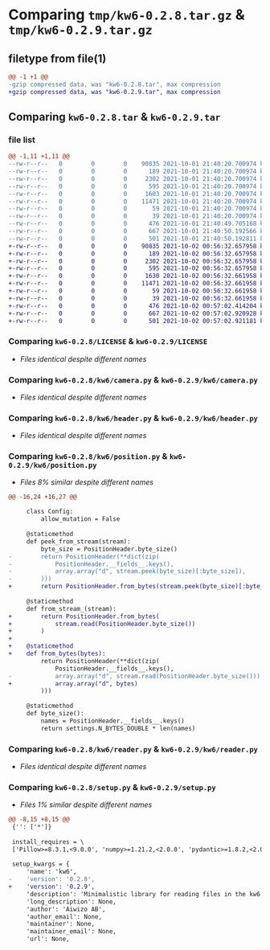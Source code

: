 # Comparing `tmp/kw6-0.2.8.tar.gz` & `tmp/kw6-0.2.9.tar.gz`

## filetype from file(1)

```diff
@@ -1 +1 @@
-gzip compressed data, was "kw6-0.2.8.tar", max compression
+gzip compressed data, was "kw6-0.2.9.tar", max compression
```

## Comparing `kw6-0.2.8.tar` & `kw6-0.2.9.tar`

### file list

```diff
@@ -1,11 +1,11 @@
--rw-r--r--   0        0        0    90835 2021-10-01 21:40:20.700974 kw6-0.2.8/LICENSE
--rw-r--r--   0        0        0      189 2021-10-01 21:40:20.700974 kw6-0.2.8/kw6/__init__.py
--rw-r--r--   0        0        0     2302 2021-10-01 21:40:20.700974 kw6-0.2.8/kw6/camera.py
--rw-r--r--   0        0        0      595 2021-10-01 21:40:20.700974 kw6-0.2.8/kw6/header.py
--rw-r--r--   0        0        0     1603 2021-10-01 21:40:20.700974 kw6-0.2.8/kw6/position.py
--rw-r--r--   0        0        0    11471 2021-10-01 21:40:20.700974 kw6-0.2.8/kw6/reader.py
--rw-r--r--   0        0        0       59 2021-10-01 21:40:20.700974 kw6-0.2.8/kw6/settings.py
--rw-r--r--   0        0        0       39 2021-10-01 21:40:20.700974 kw6-0.2.8/kw6/types.py
--rw-r--r--   0        0        0      476 2021-10-01 21:40:49.705168 kw6-0.2.8/pyproject.toml
--rw-r--r--   0        0        0      667 2021-10-01 21:40:50.192566 kw6-0.2.8/setup.py
--rw-r--r--   0        0        0      501 2021-10-01 21:40:50.192811 kw6-0.2.8/PKG-INFO
+-rw-r--r--   0        0        0    90835 2021-10-02 00:56:32.657958 kw6-0.2.9/LICENSE
+-rw-r--r--   0        0        0      189 2021-10-02 00:56:32.657958 kw6-0.2.9/kw6/__init__.py
+-rw-r--r--   0        0        0     2302 2021-10-02 00:56:32.657958 kw6-0.2.9/kw6/camera.py
+-rw-r--r--   0        0        0      595 2021-10-02 00:56:32.657958 kw6-0.2.9/kw6/header.py
+-rw-r--r--   0        0        0     1630 2021-10-02 00:56:32.661958 kw6-0.2.9/kw6/position.py
+-rw-r--r--   0        0        0    11471 2021-10-02 00:56:32.661958 kw6-0.2.9/kw6/reader.py
+-rw-r--r--   0        0        0       59 2021-10-02 00:56:32.661958 kw6-0.2.9/kw6/settings.py
+-rw-r--r--   0        0        0       39 2021-10-02 00:56:32.661958 kw6-0.2.9/kw6/types.py
+-rw-r--r--   0        0        0      476 2021-10-02 00:57:02.414204 kw6-0.2.9/pyproject.toml
+-rw-r--r--   0        0        0      667 2021-10-02 00:57:02.920928 kw6-0.2.9/setup.py
+-rw-r--r--   0        0        0      501 2021-10-02 00:57:02.921181 kw6-0.2.9/PKG-INFO
```

### Comparing `kw6-0.2.8/LICENSE` & `kw6-0.2.9/LICENSE`

 * *Files identical despite different names*

### Comparing `kw6-0.2.8/kw6/camera.py` & `kw6-0.2.9/kw6/camera.py`

 * *Files identical despite different names*

### Comparing `kw6-0.2.8/kw6/header.py` & `kw6-0.2.9/kw6/header.py`

 * *Files identical despite different names*

### Comparing `kw6-0.2.8/kw6/position.py` & `kw6-0.2.9/kw6/position.py`

 * *Files 8% similar despite different names*

```diff
@@ -16,24 +16,27 @@
 
     class Config:
         allow_mutation = False
 
     @staticmethod
     def peek_from_stream(stream):
         byte_size = PositionHeader.byte_size()
-        return PositionHeader(**dict(zip(
-            PositionHeader.__fields__.keys(),
-            array.array("d", stream.peek(byte_size)[:byte_size]),
-        )))
+        return PositionHeader.from_bytes(stream.peek(byte_size)[:byte_size])
 
     @staticmethod
     def from_stream_(stream):
+        return PositionHeader.from_bytes(
+            stream.read(PositionHeader.byte_size())
+        )
+
+    @staticmethod
+    def from_bytes(bytes):
         return PositionHeader(**dict(zip(
             PositionHeader.__fields__.keys(),
-            array.array("d", stream.read(PositionHeader.byte_size()))
+            array.array("d", bytes)
         )))
 
     @staticmethod
     def byte_size():
         names = PositionHeader.__fields__.keys()
         return settings.N_BYTES_DOUBLE * len(names)
```

### Comparing `kw6-0.2.8/kw6/reader.py` & `kw6-0.2.9/kw6/reader.py`

 * *Files identical despite different names*

### Comparing `kw6-0.2.8/setup.py` & `kw6-0.2.9/setup.py`

 * *Files 1% similar despite different names*

```diff
@@ -8,15 +8,15 @@
 {'': ['*']}
 
 install_requires = \
 ['Pillow>=8.3.1,<9.0.0', 'numpy>=1.21.2,<2.0.0', 'pydantic>=1.8.2,<2.0.0']
 
 setup_kwargs = {
     'name': 'kw6',
-    'version': '0.2.8',
+    'version': '0.2.9',
     'description': 'Minimalistic library for reading files in the kw6 file format',
     'long_description': None,
     'author': 'Aiwizo AB',
     'author_email': None,
     'maintainer': None,
     'maintainer_email': None,
     'url': None,
```

